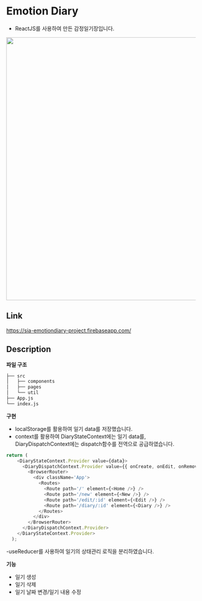 # Emotion Diary
- ReactJS를 사용하여 만든 감정일기장입니다.</br>
<img src="https://user-images.githubusercontent.com/90305737/192223875-051b3f24-85b1-4a57-813c-11f2e4b56f07.png" width="700">


## Link
https://sia-emotiondiary-project.firebaseapp.com/

## Description
**파일 구조**
```bash
├── src
│   ├── components
│   ├── pages
│   └── util
├── App.js
└── index.js
``` 

**구현**
- localStorage를 활용하여 일기 data를 저장했습니다.
- context를 활용하여 DiaryStateContext에는 일기 data를, DiaryDispatchContext에는 dispatch함수를 전역으로 공급하였습니다.
```javascript
return (
    <DiaryStateContext.Provider value={data}>
      <DiaryDispatchContext.Provider value={{ onCreate, onEdit, onRemove }}>
        <BrowserRouter>
          <div className='App'>
            <Routes>
              <Route path='/' element={<Home />} />
              <Route path='/new' element={<New />} />
              <Route path='/edit/:id' element={<Edit />} />
              <Route path='/diary/:id' element={<Diary />} />
            </Routes>
          </div>
        </BrowserRouter>
      </DiaryDispatchContext.Provider>
    </DiaryStateContext.Provider>
  );
  ```
  -useReducer를 사용하여 일기의 상태관리 로직을 분리하였습니다.
  
  **기능**
- 일기 생성
- 일기 삭제
- 일기 날짜 변경/일기 내용 수정
